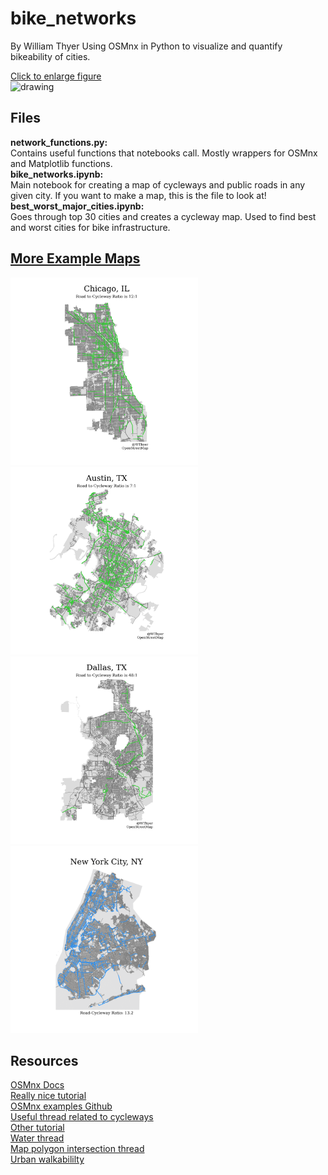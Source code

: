 # bike_networks

By William Thyer
Using OSMnx in Python to visualize and quantify bikeability of cities.

[Click to enlarge figure](examples/best_worst_cities.pdf)  
<img src="examples/best_worst_cities.png" alt="drawing" width="600"/>

## Files

**network_functions.py:**  
Contains useful functions that notebooks call. Mostly wrappers for OSMnx and Matplotlib functions.  
**bike_networks.ipynb:**  
Main notebook for creating a map of cycleways and public roads in any given city. If you want to make a map, this is the file to look at!  
**best_worst_major_cities.ipynb:**  
Goes through top 30 cities and creates a cycleway map. Used to find best and worst cities for bike infrastructure.

## [More Example Maps](examples/pdf/)

<img src="examples/png/Chicago,&#32;IL.png" alt="drawing" height="300"/> <img src="examples/png/Austin,&#32;TX.png" alt="drawing" height="300"/> <img src="examples/png/Dallas,&#32;TX.png" alt="drawing" height="300"/> <img src="examples/png/New&#32;York&#32;City,&#32;NY.png" alt="drawing" height="300"/>

## Resources

[OSMnx Docs](https://osmnx.readthedocs.io/en/stable/)  
[Really nice tutorial](https://geoffboeing.com/2016/11/osmnx-python-street-networks/)  
[OSMnx examples Github](https://github.com/gboeing/osmnx-examples)  
[Useful thread related to cycleways](https://github.com/gboeing/osmnx/issues/151)  
[Other tutorial](https://automating-gis-processes.github.io/CSC/notebooks/L3/retrieve_osm_data.html)  
[Water thread](https://stackoverflow.com/questions/62285134/how-to-fill-water-bodies-with-osmnx-in-python)  
[Map polygon intersection thread](https://stackoverflow.com/questions/66391717/osmnx-how-to-make-sure-we-do-not-plot-outside-of-polygon)  
[Urban walkabililty](https://www.gispo.fi/en/blog/analysing-urban-walkability-using-openstreetmap-and-python/)
